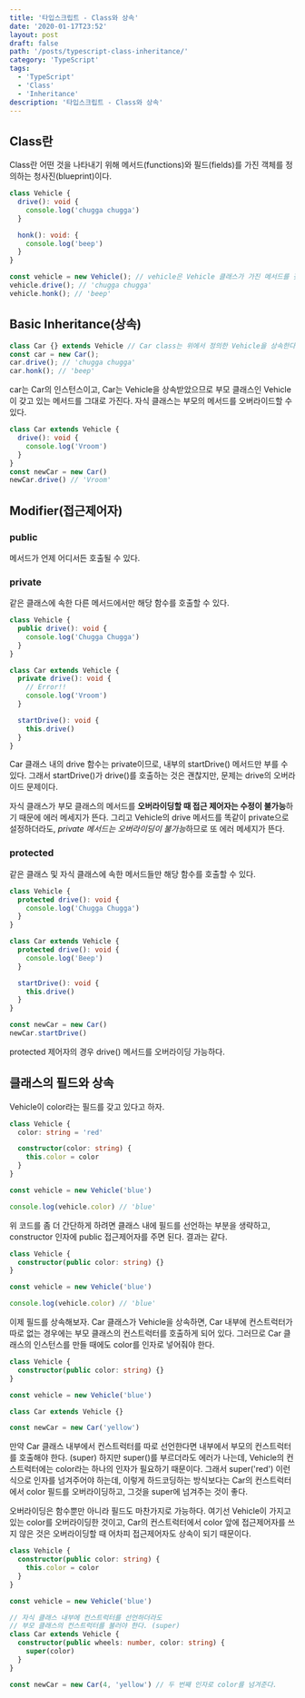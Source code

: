 ```yaml
---
title: '타입스크립트 - Class와 상속'
date: '2020-01-17T23:52'
layout: post
draft: false
path: '/posts/typescript-class-inheritance/'
category: 'TypeScript'
tags:
  - 'TypeScript'
  - 'Class'
  - 'Inheritance'
description: '타입스크립트 - Class와 상속'
---
```


## Class란

Class란 어떤 것을 나타내기 위해 메서드(functions)와 필드(fields)를 가진 객체를 정의하는 청사진(blueprint)이다.

```typescript
class Vehicle {
  drive(): void {
    console.log('chugga chugga')
  }

  honk(): void: {
    console.log('beep')
  }
}

const vehicle = new Vehicle(); // vehicle은 Vehicle 클래스가 가진 메서드를 갖게 된다.
vehicle.drive(); // 'chugga chugga'
vehicle.honk(); // 'beep'
```

## Basic Inheritance(상속)

```typescript
class Car {} extends Vehicle // Car class는 위에서 정의한 Vehicle을 상속한다.
const car = new Car();
car.drive(); // 'chugga chugga'
car.honk(); // 'beep'
```

car는 Car의 인스턴스이고, Car는 Vehicle을 상속받았으므로 부모 클래스인 Vehicle이 갖고 있는 메서드를 그대로 가진다. 자식 클래스는 부모의 메서드를 오버라이드할 수 있다.

```typescript
class Car extends Vehicle {
  drive(): void {
    console.log('Vroom')
  }
}
const newCar = new Car()
newCar.drive() // 'Vroom'
```

## Modifier(접근제어자)

### public

메서드가 언제 어디서든 호출될 수 있다.

### private

같은 클래스에 속한 다른 메서드에서만 해당 함수를 호출할 수 있다.

```typescript
class Vehicle {
  public drive(): void {
    console.log('Chugga Chugga')
  }
}

class Car extends Vehicle {
  private drive(): void {
    // Error!!
    console.log('Vroom')
  }

  startDrive(): void {
    this.drive()
  }
}
```

Car 클래스 내의 drive 함수는 private이므로, 내부의 startDrive() 메서드만 부를 수 있다. 그래서 startDrive()가 drive()를 호출하는 것은 괜찮지만, 문제는 drive의 오버라이드 문제이다.

자식 클래스가 부모 클래스의 메서드를 **오버라이딩할 때 접근 제어자는 수정이 불가능**하기 때문에 에러 메세지가 뜬다. 그리고 Vehicle의 drive 메서드를 똑같이 private으로 설정하더라도, *private 메서드는 오버라이딩이 불가능*하므로 또 에러 메세지가 뜬다.

### protected

같은 클래스 및 자식 클래스에 속한 메서드들만 해당 함수를 호출할 수 있다.

```typescript
class Vehicle {
  protected drive(): void {
    console.log('Chugga Chugga')
  }
}

class Car extends Vehicle {
  protected drive(): void {
    console.log('Beep')
  }

  startDrive(): void {
    this.drive()
  }
}

const newCar = new Car()
newCar.startDrive()
```

protected 제어자의 경우 drive() 메서드를 오버라이딩 가능하다.

## 클래스의 필드와 상속

Vehicle이 color라는 필드를 갖고 있다고 하자.

```typescript
class Vehicle {
  color: string = 'red'

  constructor(color: string) {
    this.color = color
  }
}

const vehicle = new Vehicle('blue')

console.log(vehicle.color) // 'blue'
```

위 코드를 좀 더 간단하게 하려면 클래스 내에 필드를 선언하는 부분을 생략하고, constructor 인자에 public 접근제어자를 주면 된다. 결과는 같다.

```typescript
class Vehicle {
  constructor(public color: string) {}
}

const vehicle = new Vehicle('blue')

console.log(vehicle.color) // 'blue'
```

이제 필드를 상속해보자. Car 클래스가 Vehicle을 상속하면, Car 내부에 컨스트럭터가 따로 없는 경우에는 부모 클래스의 컨스트럭터를 호출하게 되어 있다. 그러므로 Car 클래스의 인스턴스를 만들 때에도 color를 인자로 넣어줘야 한다.

```typescript
class Vehicle {
  constructor(public color: string) {}
}

const vehicle = new Vehicle('blue')

class Car extends Vehicle {}

const newCar = new Car('yellow')
```

만약 Car 클래스 내부에서 컨스트럭터를 따로 선언한다면 내부에서 부모의 컨스트럭터를 호출해야 한다. (super) 하지만 super()를 부르더라도 에러가 나는데, Vehicle의 컨스트럭터에는 color라는 하나의 인자가 필요하기 때문이다. 그래서 super('red') 이런 식으로 인자를 넘겨주어야 하는데, 이렇게 하드코딩하는 방식보다는 Car의 컨스트럭터에서 color 필드를 오버라이딩하고, 그것을 super에 넘겨주는 것이 좋다.

오버라이딩은 함수뿐만 아니라 필드도 마찬가지로 가능하다. 여기선 Vehicle이 가지고 있는 color를 오버라이딩한 것이고, Car의 컨스트럭터에서 color 앞에 접근제어자를 쓰지 않은 것은 오버라이딩할 때 어차피 접근제어자도 상속이 되기 때문이다.

```typescript
class Vehicle {
  constructor(public color: string) {
    this.color = color
  }
}

const vehicle = new Vehicle('blue')

// 자식 클래스 내부에 컨스트럭터를 선언하더라도
// 부모 클래스의 컨스트럭터를 불러야 한다. (super)
class Car extends Vehicle {
  constructor(public wheels: number, color: string) {
    super(color)
  }
}

const newCar = new Car(4, 'yellow') // 두 번째 인자로 color를 넘겨준다.
```
